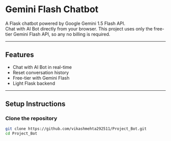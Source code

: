 # Gemini Flash Chatbot

A Flask chatbot powered by Google Gemini 1.5 Flash API.  
Chat with AI Bot directly from your browser. This project uses only the free-tier Gemini Flash API, so any no billing is required.

---

## Features
- Chat with AI Bot in real-time
- Reset conversation history
- Free-tier with Gemini Flash
- Light Flask backend

---

##  Setup Instructions

### Clone the repository
```bash
git clone https://github.com/vikashmehta292511/Project_Bot.git
cd Project_Bot
